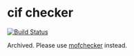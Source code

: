 # cif checker
[![Build Status](https://travis-ci.org/kjappelbaum/cif_check.svg?branch=master)](https://travis-ci.org/kjappelbaum/cif_check)

Archived. Please use [mofchecker](https://github.com/kjappelbaum/mofchecker) instead.
